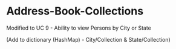 # Address-Book-Collections
Modified to UC 9 - Ability to view Persons by City or State 

(Add to dictionary (HashMap) - City/Collection & State/Collection)

